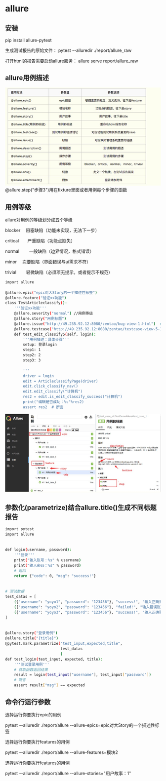 # allure

## 安装

pip install  allure-pytest

生成测试报告的原始文件：
pytest --alluredir ./report/allure_raw

打开html的报告需要启动allure服务：
allure serve report/allure_raw

## allure用例描述
![allure](./img/allure.png)
@allure.step("步骤3")用在fixture里面或者用例每个步骤的函数
## 用例等级

allure对用例的等级划分成五个等级

blocker　 阻塞缺陷（功能未实现，无法下一步）

critical　　严重缺陷（功能点缺失）

normal　　 一般缺陷（边界情况，格式错误）

minor　 次要缺陷（界面错误与ui需求不符）

trivial　　 轻微缺陷（必须项无提示，或者提示不规范）

```.bash
import allure

@allure.epic("epic对大Story的一个描述性标签")
@allure.feature("验证xx功能")
class TestArticleclassify():
    '''验证xx功能'''
    @allure.severity("normal") //用例等级
    @allure.story("用例标题")
    @allure.issue("http://49.235.92.12:8080/zentao/bug-view-1.html")  # 禅道bug地址
    @allure.testcase("http://49.235.92.12:8080/zentao/testcase-view-5-1.html")  # 禅道用例连接地址
    def test_edit_classify5(self, login):
        '''用例描述：具体步骤'''
        setup: 登录login
        step1: 1
        step2: 2
        step3: 3
        
        '''
        driver = login
        edit = ArticleclassifyPage(driver)
        edit.click_classify_nav()
        edit.edit_classify("计算机")
        res2 = edit.is_edit_classify_success("计算机")
        print("编辑是否成功：%s"%res2)
        assert res2  # 断言
```
![report](./img/report.png)


## 参数化(parametrize)结合allure.title()生成不同标题报告

```.bash
import pytest
import allure


def login(username, password):
    '''登录'''
    print("输入账号：%s" % username)
    print("输入密码：%s" % password)
    # 返回
    return {"code": 0, "msg": "success!"}


# 测试数据
test_datas = [
    ({"username": "yoyo1", "password": "123456"}, "success!", "输入正确账号，密码，登录成功"),
    ({"username": "yoyo2", "password": "123456"}, "failed!", "输入错误账号，密码，登录失败"),
    ({"username": "yoyo3", "password": "123456"}, "success!", "输入正确账号，密码，登录成功"),
]


@allure.story("登录用例")
@allure.title("{title}")
@pytest.mark.parametrize("test_input,expected,title",
                         test_datas
                         )
def test_login(test_input, expected, title):
    '''测试登录用例'''
    # 获取函数返回结果
    result = login(test_input["username"], test_input["password"])
    # 断言
    assert result["msg"] == expected
```

## 命令行运行参数

选择运行你要执行epic的用例

pytest --alluredir ./report/allure --allure-epics=epic对大Story的一个描述性标签

选择运行你要执行features的用例

pytest --alluredir ./report/allure --allure-features=模块2

选择运行你要执行features的用例

pytest --alluredir ./report/allure --allure-stories="用户故事：1"